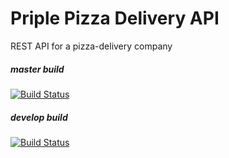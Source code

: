 # Priple Pizza Delivery API
REST API for a pizza-delivery company

##### master build
[![Build Status](https://travis-ci.org/codingonHP/Priple_Pizza_Delivery_API_HA2.svg?branch=master)](https://travis-ci.org/codingonHP/Priple_Pizza_Delivery_API_HA2)

##### develop build
[![Build Status](https://travis-ci.org/codingonHP/Priple_Pizza_Delivery_API_HA2.svg?branch=develop)](https://travis-ci.org/codingonHP/Priple_Pizza_Delivery_API_HA2)
